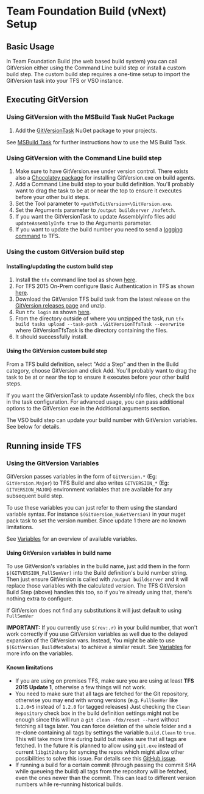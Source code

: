 # Team Foundation Build (vNext) Setup
## Basic Usage
In Team Foundation Build (the web based build system) you can call GitVersion either using the Command Line build step or install a custom build step. The custom build step requires a one-time setup to import the GitVersion task into your TFS or VSO instance.

## Executing GitVersion
### Using GitVersion with the MSBuild Task NuGet Package
1. Add the [GitVersionTask](https://www.nuget.org/packages/GitVersionTask/) NuGet package to your projects.

See [MSBuild Task](/usage/msbuild-task) for further instructions how to use the MS Build Task.

### Using GitVersion with the Command Line build step
1. Make sure to have GitVersion.exe under version control. There exists also a [Chocolatey package](https://chocolatey.org/packages/GitVersion.Portable) for installing GitVersion.exe on build agents.
2. Add a Command Line build step to your build definition. You'll probably want to drag the task to be at or near the top to ensure it executes before your other build steps.
3. Set the Tool parameter to `<pathToGitVersion>\GitVersion.exe`.
4. Set the Arguments parameter to `/output buildserver /nofetch`.
5. If you want the GitVersionTask to update AssemblyInfo files add `updateAssemblyInfo true` to the Arguments parameter. 
6. If you want to update the build number you need to send a [logging command](https://github.com/Microsoft/vso-agent-tasks/blob/master/docs/authoring/commands.md) to TFS.

### Using the custom GitVersion build step
#### Installing/updating the custom build step
1. Install the `tfx` command line tool as shown [here](https://github.com/Microsoft/tfs-cli/blob/master/README.md#install).
2. For TFS 2015 On-Prem configure Basic Authentication in TFS as shown [here](https://github.com/Microsoft/tfs-cli/blob/master/docs/configureBasicAuth.md).
3. Download the GitVersion TFS build task from the latest release on the [GitVersion releases page](https://github.com/GitTools/GitVersion/releases) and unzip.
4. Run `tfx login` as shown [here](https://github.com/Microsoft/tfs-cli/blob/master/README.md#login).
5. From the directory outside of where you unzipped the task, run `tfx build tasks upload --task-path .\GitVersionTfsTask --overwrite` where GitVersionTfsTask is the directory containing the files.
6. It should successfully install.

#### Using the GitVersion custom build step
From a TFS build definition, select "Add a Step" and then in the Build category, choose GitVersion and click Add. You'll probably want to drag the task to be at or near the top to ensure it executes before your other build steps.

If you want the GitVersionTask to update AssemblyInfo files, check the box in the task configuration. For advanced usage, you can pass additional options to the GitVersion exe in the Additional arguments section.

The VSO build step can update your build number with GitVersion variables. See below for details.


## Running inside TFS
### Using the GitVersion Variables
GitVersion passes variables in the form of `GitVersion.*` (Eg: `GitVersion.Major`) to TFS Build and also writes `GITVERSION_*` (Eg: `GITVERSION_MAJOR`) environment variables that are available for any subsequent build step.

To use these variables you can just refer to them using the standard variable syntax. For instance `$(GitVersion_NuGetVersion)` in your nuget pack task to set the version number. Since update 1 there are no known limitations.

See [Variables](/more-info/variables/) for an overview of available variables.


#### Using GitVersion variables in build name
To use GitVersion's variables in the build name, just add them in the form `$(GITVERSION_FullSemVer)` into the Build definition's build number string. Then just ensure GitVersion is called with
`/output buildserver` and it will replace those variables with the calculated version.
The TFS GitVersion Build Step (above) handles this too, so if you're already using that, there's nothing extra to configure.

If GitVersion does not find any substitutions it will just default to using `FullSemVer`

**IMPORTANT:** If you currently use `$(rev:.r)` in your build number, that won't work correctly if you 
use GitVersion variables as well due to the delayed expansion of the GitVersion vars. Instead,
You might be able to use `$(GitVersion_BuildMetaData)` to achieve a similar result.
See [Variables](/more-info/variables/) for more info on the variables.

#### Known limitations
* If you are using on premises TFS, make sure you are using at least **TFS 2015 Update 1**, otherwise a few things will not work.
* You need to make sure that all tags are fetched for the Git repository, otherwise you may end with wrong versions (e.g. `FullSemVer` like `1.2.0+5` instead of `1.2.0` for tagged releases) 
Just checking the `Clean Repository` check box in the build definition settings might not be enough since this will run a `git clean -fdx/reset --hard` without fetching all tags later. 
You can force deletion of the whole folder and a re-clone containing all tags by settings the variable `Build.Clean` to `true`.
This will take more time during build but makes sure that all tags are fetched.
In the future it is planned to allow using `git.exe` instead of current `libgit2sharp` for syncing the repos which might allow other possibilities to solve this issue. 
For details see this [GitHub issue](https://github.com/Microsoft/vso-agent-tasks/issues/1218).
* If running a build for a certain commit (through passing the commit SHA while queueing the build) all tags from the repository will be fetched, even the ones newer than the commit.
This can lead to different version numbers while re-running historical builds.  
